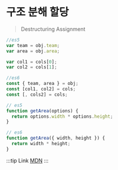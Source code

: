 # 구조 분해 할당

> Destructuring Assignment

```js
//es5
var team = obj.team;
var area = obj.area;

var col1 = cols[0];
var col2 = cols[1];

//es6
const { team, area } = obj;
const [col1, col2] = cols;
const [, cols2] = cols;

// es5
function getArea(options) {
  return options.width * options.height;
}

// es6
function getArea({ width, height }) {
  return width * height;
}
```

:::tip Link
[MDN](https://developer.mozilla.org/ko/docs/Web/JavaScript/Reference/Operators/Destructuring_assignment)
:::
